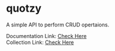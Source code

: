# quotzy

A simple API to perform CRUD opertaions.

Documentation Link: [Check Here](https://documenter.getpostman.com/view/25028761/2s946h6rd5)
<br/>
Collection Link: [Check Here](https://www.postman.com/spaceflight-engineer-63359845/workspace/shivam-public/collection/25028761-b7c60361-ce2b-4527-8350-3440b7dafbd5?action=share&creator=25028761)
